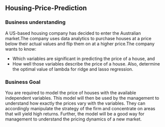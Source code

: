 ## Housing-Price-Prediction
### Business understanding
A US-based housing company has decided to enter the Australian market.The company uses data analytics to purchase houses at a price below their actual values and flip them on at a higher price.The company wants to know:
- Which variables are significant in predicting the price of a house, and
- How well those variables describe the price of a house.
Also, determine the optimal value of lambda for ridge and lasso regression.
### Business Goal
You are required to model the price of houses with the available independent variables. This model will then be used by the management to understand how exactly the prices vary with the variables. They can accordingly manipulate the strategy of the firm and concentrate on areas that will yield high returns. Further, the model will be a good way for management to understand the pricing dynamics of a new market.
